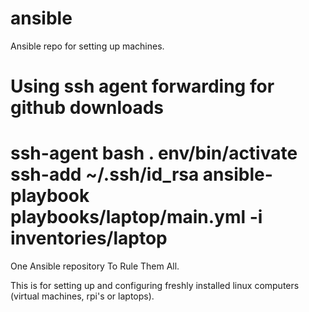 # ansible
Ansible repo for setting up machines.


# Using ssh agent forwarding for github downloads
ssh-agent bash
. env/bin/activate
ssh-add ~/.ssh/id_rsa 
ansible-playbook playbooks/laptop/main.yml -i inventories/laptop
=======
One Ansible repository To Rule Them All.

This is for setting up and configuring freshly installed linux computers (virtual machines, rpi's or laptops).
